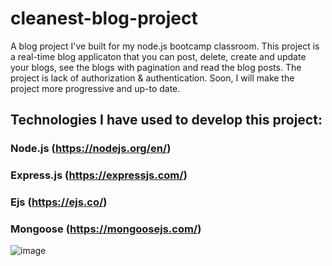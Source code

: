 # cleanest-blog-project

A blog project I've built for my node.js bootcamp classroom. This project is a real-time blog applicaton that you can post, delete, create and update your blogs, see the blogs with pagination and read the blog posts. The project is lack of authorization & authentication. Soon, I will make the project more progressive and up-to date. 

## Technologies I have used to develop this project:
### Node.js (https://nodejs.org/en/)
### Express.js (https://expressjs.com/)
### Ejs (https://ejs.co/)
### Mongoose (https://mongoosejs.com/)

![image](https://user-images.githubusercontent.com/82971869/142382142-21de08a5-6c16-44ac-9dcb-90706f851c93.png)
